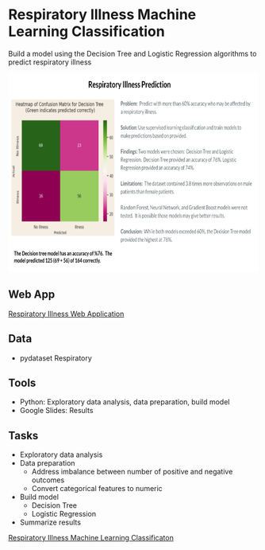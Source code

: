 # Respiratory Illness Machine Learning Classification

Build a model using the Decision Tree and Logistic Regression algorithms to predict respiratory illness

<img src="https://github.com/Sarah269/glowing-dollop/blob/main/Respiratory%20Illness/RespiratoryIllness.png" height="400" />

## Web App
[Respiratory Illness Web Application](https://github.com/Sarah269/AmazingLavender)

## Data
- pydataset Respiratory
  
## Tools
* Python: Exploratory data analysis, data preparation, build model
* Google Slides: Results
  
## Tasks
  *  Exploratory data analysis
  *  Data preparation
     *  Address imbalance between number of positive and negative outcomes
     *  Convert categorical features to numeric
  *  Build model
     *  Decision Tree
     *  Logistic Regression
  *  Summarize results

[Respiratory Illness Machine Learning Classificaton](https://github.com/Sarah269/glowing-dollop/blob/main/Respiratory%20Illness/Respiratory.pdf)







